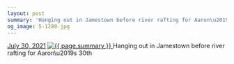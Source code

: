 ```yaml
---
layout: post
summary: 'Hanging out in Jamestown before river rafting for Aaron\u2019s 30th'
og_image: 5-1280.jpg
---
```


<p>
  <time>
    <a href="/5">July 30, 2021</a>
  </time>
  <a href="/5">
    <img src="{{ site.assets_url }}/5-640.jpg" srcset="{{ site.assets_url }}/5-320.jpg 320w, {{ site.assets_url }}/5-640.jpg 640w, {{ site.assets_url }}/5-960.jpg 960w, {{ site.assets_url }}/5-1280.jpg 1280w" sizes="(min-width: 700px) 50vw, calc(100vw - 2rem)" alt="{{ page.summary }}" />
  </a>
  <span>Hanging out in Jamestown before river rafting for Aaron\u2019s 30th</span>
</p>
